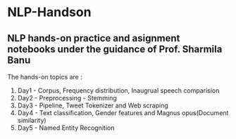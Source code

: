 # NLP-Handson
## NLP hands-on practice and asignment notebooks under the guidance of Prof. Sharmila Banu

The hands-on topics are :
1. Day1 - Corpus, Frequency distribution, Inaugrual speech comparision
2. Day2 - Preprocessing - Stemming
3. Day3 - Pipeline, Tweet Tokenizer and Web scraping
4. Day4 - Text classification, Gender features and Magnus opus(Document similarity)
5. Day5 - Named Entity Recognition
